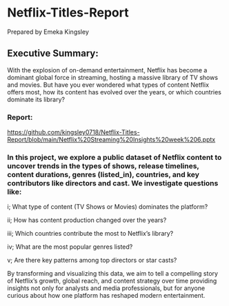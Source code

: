 # Netflix-Titles-Report

Prepared by Emeka Kingsley

## Executive Summary:
With the explosion of on-demand entertainment, Netflix has become a dominant global force in streaming, hosting a massive library of TV shows and movies. But have you ever wondered what types of content Netflix offers most, how its content has evolved over the years, or which countries dominate its library?


### Report:
https://github.com/kingsley0718/Netflix-Titles-Report/blob/main/Netflix%20Streaming%20Insights%20week%206.pptx



### In this project, we explore a public dataset of Netflix content to uncover trends in the types of shows, release timelines, content durations, genres (listed_in), countries, and key contributors like directors and cast. We investigate questions like:

i; What type of content (TV Shows or Movies) dominates the platform?

ii; How has content production changed over the years?

iii; Which countries contribute the most to Netflix’s library?

iv; What are the most popular genres listed?

v; Are there key patterns among top directors or star casts?



By transforming and visualizing this data, we aim to tell a compelling story of Netflix’s growth, global reach, and content strategy over time providing insights not only for analysts and media professionals, but for anyone curious about how one platform has reshaped modern entertainment.


